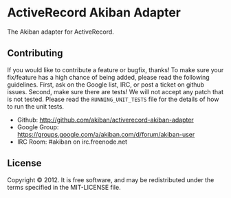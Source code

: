 # ActiveRecord Akiban Adapter

The Akiban adapter for ActiveRecord.

## Contributing

If you would like to contribute a feature or bugfix, thanks! To make
sure your fix/feature has a high chance of being added, please read the
following guidelines. First, ask on the Google list, IRC, or post a
ticket on github issues. Second, make sure there are tests! We will not
accept any patch that is not tested. Please read the
`RUNNING_UNIT_TESTS` file for the details of how to run the unit tests.

* Github: http://github.com/akiban/activerecord-akiban-adapter
* Google Group: https://groups.google.com/a/akiban.com/d/forum/akiban-user
* IRC Room: #akiban on irc.freenode.net

## License

Copyright © 2012. It is free software, and may be redistributed
under the terms specified in the MIT-LICENSE file.
